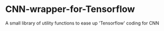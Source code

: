 # CNN-wrapper-for-Tensorflow
A small library of utility functions to ease up 'Tensorflow' coding for CNN

